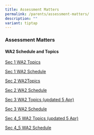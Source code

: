 ```yaml
---
title: Assessment Matters
permalink: /parents/assessment-matters/
description: ""
variant: tiptap
---
```

<h3>Assessment Matters</h3>
<p></p>
<h4>WA2 Schedule and Topics</h4>
<p><a href="/files/Parents/Assessment Matters/2024/Sec1_topic.pdf" rel="noopener noreferrer nofollow" target="_blank">Sec 1 WA2 Topics</a>
</p>
<p><a href="/files/Parents/Assessment Matters/2024/Sec1_WA_2_Schedule_2024.pdf" rel="noopener noreferrer nofollow" target="_blank">Sec 1 WA2 Schedule</a>
</p>
<p><a href="/files/Parents/Assessment Matters/2024/Sec2_topic.pdf" rel="noopener noreferrer nofollow" target="_blank">Sec 2 WA2Topics</a>
</p>
<p><a href="/files/Parents/Assessment Matters/2024/Sec2_WA_2_Schedule_2024.pdf" rel="noopener noreferrer nofollow" target="_blank">Sec 2 WA2 Schedule</a>
</p>
<p><a href="/files/Parents/Assessment Matters/2024/Sec3_WA_2_Topics__updated_5_Apr_.pdf" rel="noopener noreferrer nofollow" target="_blank">Sec 3 WA2 Topics (updated 5 Apr)</a>
</p>
<p><a href="/files/Parents/Assessment Matters/2024/Sec_3_WA_2_Schedule_2024.pdf" rel="noopener noreferrer nofollow" target="_blank">Sec 3 WA2 Schedule</a>
</p>
<p><a href="/files/Parents/Assessment Matters/2024/Sec4_5_WA_2_Topics__updated_5_Apr_.pdf" rel="noopener noreferrer nofollow" target="_blank">Sec 4_5 WA2 Topics (updated 5 Apr)</a>
</p>
<p><a href="/files/Parents/Assessment Matters/2024/Sec_4_5_WA_2_Schedule_2024.pdf" rel="noopener noreferrer nofollow" target="_blank">Sec 4_5 WA2 Schedule</a>
</p>
<p></p>
<p></p>
<h4></h4>
<p></p>